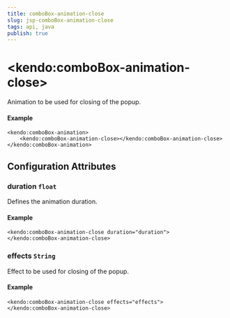 ```yaml
---
title: comboBox-animation-close
slug: jsp-comboBox-animation-close
tags: api, java
publish: true
---
```


# \<kendo:comboBox-animation-close\>

Animation to be used for closing of the popup.

#### Example
    <kendo:comboBox-animation>
        <kendo:comboBox-animation-close></kendo:comboBox-animation-close>
    </kendo:comboBox-animation>

## Configuration Attributes

### duration `float`

Defines the animation duration.

#### Example
    <kendo:comboBox-animation-close duration="duration">
    </kendo:comboBox-animation-close>

### effects `String`

Effect to be used for closing of the popup.

#### Example
    <kendo:comboBox-animation-close effects="effects">
    </kendo:comboBox-animation-close>

